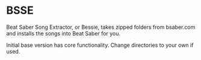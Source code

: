 # BSSE
Beat Saber Song Extractor, or Bessie, takes zipped folders from bsaber.com and installs the songs into Beat Saber for you.

Initial base version has core functionality. Change directories to your own if used.
